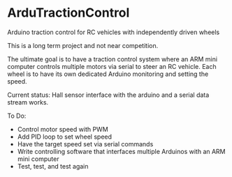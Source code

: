 ArduTractionControl
===================

Arduino traction control for RC vehicles with independently driven wheels 

This is a long term project and not near competition.

The ultimate goal is to have a traction control system where an ARM mini computer controls multiple motors via serial to steer an RC vehicle.  Each wheel is to have its own dedicated Arduino monitoring and setting the speed.

Current status:
  Hall sensor interface with the arduino and a serial data stream works.
  
To Do:
  - Control motor speed with PWM
  - Add PID loop to set wheel speed
  - Have the target speed set via serial commands
  - Write controlling software that interfaces multiple Arduinos with an ARM mini computer
  - Test, test, and test again
